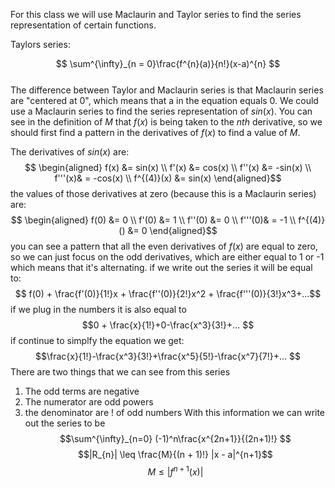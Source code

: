 For this class we will use Maclaurin and Taylor series to find the series representation of certain functions.

Taylors series:

$$ \sum^{\infty}_{n = 0}\frac{f^{n}(a)}{n!}(x-a)^{n} $$  
The difference between Taylor and Maclaurin series is that Maclaurin series are "centered at 0", which means that a in the equation equals 0.
We could use a Maclaurin series to find the series representation of $sin(x)$.
You can see in the definition of $M$ that $f(x)$ is being taken to the *nth* derivative, so we should first find a pattern in the derivatives of $f(x)$ to find a value of $M$.

The derivatives of $sin(x)$ are:
$$ \begin{aligned} 
f(x) &= sin(x) \\ 
f'(x) &= cos(x) \\
f''(x) &= -sin(x) \\
f'''(x)& = -cos(x) \\
f^{(4)}(x) &= sin(x)
\end{aligned}$$
the values of those derivatives at zero (because this is a Maclaurin series) are:
$$ \begin{aligned} 
f(0) &= 0 \\ 
f'(0) &= 1 \\
f''(0) &= 0 \\
f'''(0)& = -1 \\
f^{(4)}() &= 0
\end{aligned}$$ you can see a pattern that all the even derivatives of $f(x)$ are equal to zero, so we can just focus on the odd derivatives, which are either equal to 1 or -1 which means that it's alternating.
if we write out the series it will be equal to:
$$ f(0) + \frac{f'(0)}{1!}x + \frac{f''(0)}{2!}x^2 + \frac{f'''(0)}{3!}x^3+...$$ if we plug in the numbers it is also equal to $$0 + \frac{x}{1!}+0-\frac{x^3}{3!}+... $$ 
if continue to simplfy the equation we get:
$$\frac{x}{1!}-\frac{x^3}{3!}+\frac{x^5}{5!}-\frac{x^7}{7!}+... $$ There are two things that we can see from this series
1. The odd terms are negative
2. The numerator are odd powers
3. the denominator are ! of odd numbers
With this information we can write out the series to be 
$$\sum^{\infty}_{n=0} (-1)^n\frac{x^{2n+1}}{(2n+1)!} $$ 
$$|R_{n}| \leq \frac{M}{(n + 1)!} |x - a|^{n+1}$$
 $$ M \leq |f^{n+1}(x)|$$
